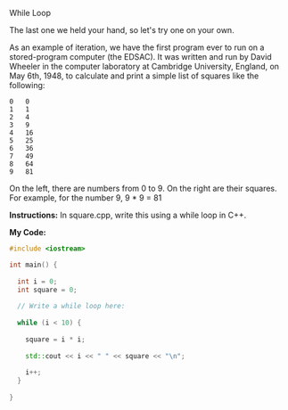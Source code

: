 While Loop 

The last one we held your hand, so let's try one on your own.

As an example of iteration, we have the first program ever to run on a stored-program computer (the EDSAC). It was written and run by David Wheeler in the computer laboratory at Cambridge University, England, on May 6th, 1948, to calculate and print a simple list of squares like the following:
``` 
0   0
1   1
2   4
3   9
4   16
5   25
6   36
7   49
8   64
9   81
```
On the left, there are numbers from 0 to 9. On the right are their squares. For example, for the number 9, 9 * 9 = 81

**Instructions:**
In square.cpp, write this using a while loop in C++.

**My Code:**
```C++
#include <iostream>

int main() {
  
  int i = 0;
  int square = 0;
  
  // Write a while loop here:
  
  while (i < 10) {
    
    square = i * i;
    
    std::cout << i << " " << square << "\n";
    
    i++;
  }
  
}
```
